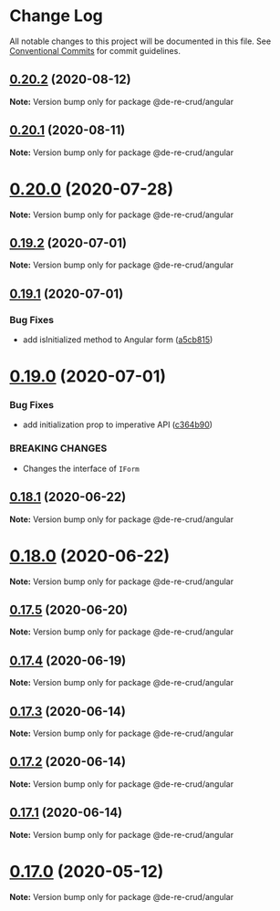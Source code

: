# Change Log

All notable changes to this project will be documented in this file.
See [Conventional Commits](https://conventionalcommits.org) for commit guidelines.

## [0.20.2](https://github.com/DeReCrud/de-re-crud/tree/master/packages/angular/compare/v0.20.1...v0.20.2) (2020-08-12)

**Note:** Version bump only for package @de-re-crud/angular





## [0.20.1](https://github.com/DeReCrud/de-re-crud/tree/master/packages/angular/compare/v0.20.0...v0.20.1) (2020-08-11)

**Note:** Version bump only for package @de-re-crud/angular





# [0.20.0](https://github.com/DeReCrud/de-re-crud/tree/master/packages/angular/compare/v0.19.2...v0.20.0) (2020-07-28)

**Note:** Version bump only for package @de-re-crud/angular






## [0.19.2](https://github.com/DeReCrud/de-re-crud/tree/master/packages/angular/compare/v0.19.1...v0.19.2) (2020-07-01)

**Note:** Version bump only for package @de-re-crud/angular





## [0.19.1](https://github.com/DeReCrud/de-re-crud/tree/master/packages/angular/compare/v0.19.0...v0.19.1) (2020-07-01)


### Bug Fixes

* add isInitialized method to Angular form ([a5cb815](https://github.com/DeReCrud/de-re-crud/tree/master/packages/angular/commit/a5cb815))





# [0.19.0](https://github.com/DeReCrud/de-re-crud/tree/master/packages/angular/compare/v0.18.1...v0.19.0) (2020-07-01)


### Bug Fixes

* add initialization prop to imperative API ([c364b90](https://github.com/DeReCrud/de-re-crud/tree/master/packages/angular/commit/c364b90))


### BREAKING CHANGES

* Changes the interface of `IForm`





## [0.18.1](https://github.com/DeReCrud/de-re-crud/tree/master/packages/angular/compare/v0.18.0...v0.18.1) (2020-06-22)

**Note:** Version bump only for package @de-re-crud/angular






# [0.18.0](https://github.com/DeReCrud/de-re-crud/tree/master/packages/angular/compare/v0.17.5...v0.18.0) (2020-06-22)

**Note:** Version bump only for package @de-re-crud/angular





## [0.17.5](https://github.com/DeReCrud/de-re-crud/tree/master/packages/angular/compare/v0.17.4...v0.17.5) (2020-06-20)

**Note:** Version bump only for package @de-re-crud/angular





## [0.17.4](https://github.com/DeReCrud/de-re-crud/tree/master/packages/angular/compare/v0.17.3...v0.17.4) (2020-06-19)

**Note:** Version bump only for package @de-re-crud/angular





## [0.17.3](https://github.com/DeReCrud/de-re-crud/tree/master/packages/angular/compare/v0.17.2...v0.17.3) (2020-06-14)

**Note:** Version bump only for package @de-re-crud/angular





## [0.17.2](https://github.com/DeReCrud/de-re-crud/tree/master/packages/angular/compare/v0.17.1...v0.17.2) (2020-06-14)

**Note:** Version bump only for package @de-re-crud/angular






## [0.17.1](https://github.com/DeReCrud/de-re-crud/tree/master/packages/angular/compare/v0.17.0...v0.17.1) (2020-06-14)

**Note:** Version bump only for package @de-re-crud/angular






# [0.17.0](https://github.com/DeReCrud/de-re-crud/tree/master/packages/angular/compare/v0.16.8...v0.17.0) (2020-05-12)

**Note:** Version bump only for package @de-re-crud/angular
